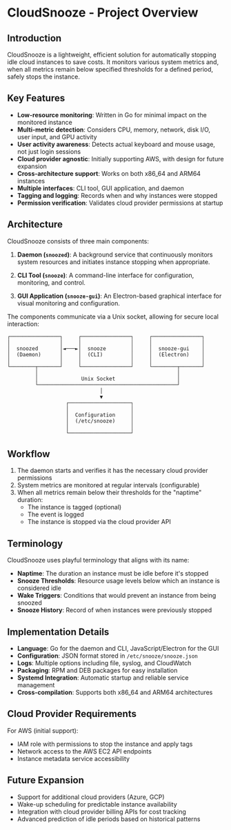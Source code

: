 <!--
Copyright 2025 Scott Friedman and CloudSnooze Contributors
SPDX-License-Identifier: Apache-2.0
-->

# CloudSnooze - Project Overview

## Introduction

CloudSnooze is a lightweight, efficient solution for automatically stopping idle cloud instances to save costs. It monitors various system metrics and, when all metrics remain below specified thresholds for a defined period, safely stops the instance.

## Key Features

- **Low-resource monitoring**: Written in Go for minimal impact on the monitored instance
- **Multi-metric detection**: Considers CPU, memory, network, disk I/O, user input, and GPU activity
- **User activity awareness**: Detects actual keyboard and mouse usage, not just login sessions
- **Cloud provider agnostic**: Initially supporting AWS, with design for future expansion
- **Cross-architecture support**: Works on both x86_64 and ARM64 instances
- **Multiple interfaces**: CLI tool, GUI application, and daemon
- **Tagging and logging**: Records when and why instances were stopped
- **Permission verification**: Validates cloud provider permissions at startup

## Architecture

CloudSnooze consists of three main components:

1. **Daemon (`snoozed`)**: A background service that continuously monitors system resources and initiates instance stopping when appropriate.

2. **CLI Tool (`snooze`)**: A command-line interface for configuration, monitoring, and control.

3. **GUI Application (`snooze-gui`)**: An Electron-based graphical interface for visual monitoring and configuration.

The components communicate via a Unix socket, allowing for secure local interaction:

```
┌────────────────┐     ┌────────────────┐     ┌────────────────┐
│                │     │                │     │                │
│  snoozed       │◄───►│  snooze        │     │  snooze-gui    │
│  (Daemon)      │     │  (CLI)         │     │  (Electron)    │
│                │     │                │     │                │
└────────┬───────┘     └────────────────┘     └────────┬───────┘
         │                                             │
         │              Unix Socket                    │
         └─────────────────────────────────────────────┘
                              │
                              ▼
                   ┌────────────────────┐
                   │                    │
                   │  Configuration     │
                   │  (/etc/snooze)     │
                   │                    │
                   └────────────────────┘
```

## Workflow

1. The daemon starts and verifies it has the necessary cloud provider permissions
2. System metrics are monitored at regular intervals (configurable)
3. When all metrics remain below their thresholds for the "naptime" duration:
   - The instance is tagged (optional)
   - The event is logged
   - The instance is stopped via the cloud provider API

## Terminology

CloudSnooze uses playful terminology that aligns with its name:

- **Naptime**: The duration an instance must be idle before it's stopped
- **Snooze Thresholds**: Resource usage levels below which an instance is considered idle
- **Wake Triggers**: Conditions that would prevent an instance from being snoozed
- **Snooze History**: Record of when instances were previously stopped

## Implementation Details

- **Language**: Go for the daemon and CLI, JavaScript/Electron for the GUI
- **Configuration**: JSON format stored in `/etc/snooze/snooze.json`
- **Logs**: Multiple options including file, syslog, and CloudWatch
- **Packaging**: RPM and DEB packages for easy installation
- **Systemd Integration**: Automatic startup and reliable service management
- **Cross-compilation**: Supports both x86_64 and ARM64 architectures

## Cloud Provider Requirements

For AWS (initial support):
- IAM role with permissions to stop the instance and apply tags
- Network access to the AWS EC2 API endpoints
- Instance metadata service accessibility

## Future Expansion

- Support for additional cloud providers (Azure, GCP)
- Wake-up scheduling for predictable instance availability
- Integration with cloud provider billing APIs for cost tracking
- Advanced prediction of idle periods based on historical patterns
